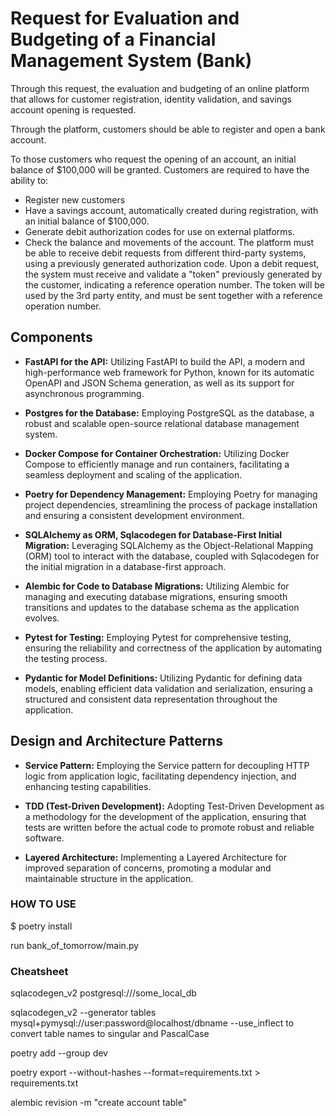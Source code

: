 # Request for Evaluation and Budgeting of a Financial Management System (Bank)
Through this request, the evaluation and budgeting of an online platform that allows for customer registration, identity validation, and savings account opening is requested.

Through the platform, customers should be able to register and open a bank account.

To those customers who request the opening of an account, an initial balance of $100,000 will be granted.
Customers are required to have the ability to:
- Register new customers
- Have a savings account, automatically created during registration, with an initial balance of $100,000.
- Generate debit authorization codes for use on external platforms.
- Check the balance and movements of the account.
The platform must be able to receive debit requests from different third-party systems, using a previously generated authorization code.
Upon a debit request, the system must receive and validate a "token" previously generated by the customer, indicating a reference operation number.
The token will be used by the 3rd party entity, and must be sent together with a reference operation number.


## Components
- **FastAPI for the API:** Utilizing FastAPI to build the API, a modern and high-performance web framework for Python, known for its automatic OpenAPI and JSON Schema generation, as well as its support for asynchronous programming.

- **Postgres for the Database:** Employing PostgreSQL as the database, a robust and scalable open-source relational database management system.

- **Docker Compose for Container Orchestration:** Utilizing Docker Compose to efficiently manage and run containers, facilitating a seamless deployment and scaling of the application.

- **Poetry for Dependency Management:** Employing Poetry for managing project dependencies, streamlining the process of package installation and ensuring a consistent development environment.

- **SQLAlchemy as ORM, Sqlacodegen for Database-First Initial Migration:** Leveraging SQLAlchemy as the Object-Relational Mapping (ORM) tool to interact with the database, coupled with Sqlacodegen for the initial migration in a database-first approach.

- **Alembic for Code to Database Migrations:** Utilizing Alembic for managing and executing database migrations, ensuring smooth transitions and updates to the database schema as the application evolves.

- **Pytest for Testing:** Employing Pytest for comprehensive testing, ensuring the reliability and correctness of the application by automating the testing process.

- **Pydantic for Model Definitions:** Utilizing Pydantic for defining data models, enabling efficient data validation and serialization, ensuring a structured and consistent data representation throughout the application.


## Design and Architecture Patterns
- **Service Pattern:** Employing the Service pattern for decoupling HTTP logic from application logic, facilitating dependency injection, and enhancing testing capabilities.

- **TDD (Test-Driven Development):** Adopting Test-Driven Development as a methodology for the development of the application, ensuring that tests are written before the actual code to promote robust and reliable software.

- **Layered Architecture:** Implementing a Layered Architecture for improved separation of concerns, promoting a modular and maintainable structure in the application.


### HOW TO USE

$ poetry install

run bank_of_tomorrow/main.py

### Cheatsheet

sqlacodegen_v2 postgresql:///some_local_db

sqlacodegen_v2 --generator tables mysql+pymysql://user:password@localhost/dbname
--use_inflect to convert table names to singular and PascalCase

poetry add --group dev <package>

poetry export --without-hashes --format=requirements.txt > requirements.txt

alembic revision -m "create account table"